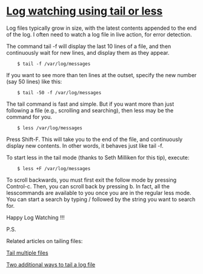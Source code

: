 # [Log watching using tail or less](http://linuxcommando.blogspot.se/2007/11/log-watching-using-tail-or-less.html)


Log files typically grow in size, with the latest contents appended to the end of the log. I often need to watch a log file in live action, for error detection.

The command tail -f will display the last 10 lines of a file, and then continuously wait for new lines, and display them as they appear.

```
    $ tail -f /var/log/messages
```

If you want to see more than ten lines at the outset, specify the new number (say 50 lines) like this:

```
    $ tail -50 -f /var/log/messages
```

The tail command is fast and simple. But if you want more than just following a file (e.g., scrolling and searching), then less may be the command for you.

```
    $ less /var/log/messages
```

Press Shift-F. This will take you to the end of the file, and continuously display new contents. In other words, it behaves just like tail -f.

To start less in the tail mode (thanks to Seth Milliken for this tip), execute:

```
    $ less +F /var/log/messages
```

To scroll backwards, you must first exit the follow mode by pressing Control-c. Then, you can scroll back by pressing b. In fact, all the lesscommands are available to you once you are in the regular less mode. You can start a search by typing / followed by the string you want to search for.

Happy Log Watching !!!

P.S.


Related articles on tailing files:

[Tail multiple files](http://linuxcommando.blogspot.com/2007/11/tail-multiple-files.html)

[Two additional ways to tail a log file](http://linuxcommando.blogspot.com/2008/11/two-additional-ways-to-tail-log-file.html)
